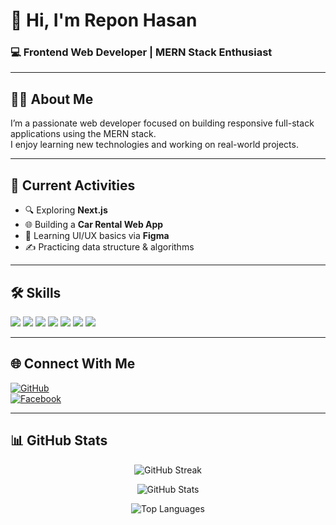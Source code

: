 # 👋 Hi, I'm Repon Hasan  
### 💻 Frontend Web Developer | MERN Stack Enthusiast

---

## 👨‍💻 About Me

I’m a passionate web developer focused on building responsive full-stack applications using the MERN stack.  
I enjoy learning new technologies and working on real-world projects.

---

## 🚀 Current Activities
- 🔍 Exploring **Next.js**
- 🌐 Building a **Car Rental Web App**
- 🧩 Learning UI/UX basics via **Figma**
- ✍ Practicing data structure & algorithms

---

## 🛠 Skills

<p>
  <img src="https://img.shields.io/badge/HTML5-E34F26?logo=html5&logoColor=white" />
  <img src="https://img.shields.io/badge/CSS3-1572B6?logo=css3&logoColor=white" />
  <img src="https://img.shields.io/badge/JavaScript-F7DF1E?logo=javascript&logoColor=black" />
  <img src="https://img.shields.io/badge/React-61DAFB?logo=react&logoColor=black" />
  <img src="https://img.shields.io/badge/Node.js-339933?logo=nodedotjs&logoColor=white" />
  <img src="https://img.shields.io/badge/Express-000000?logo=express&logoColor=white" />
  <img src="https://img.shields.io/badge/MongoDB-47A248?logo=mongodb&logoColor=white" />
</p>

---

## 🌐 Connect With Me


[![GitHub](https://img.shields.io/badge/GitHub-181717?logo=github&logoColor=white)](https://github.com/Repon-Hasan)  
[![Facebook](https://img.shields.io/badge/Facebook-1877F2?logo=facebook&logoColor=white)](https://www.facebook.com/sheitomi.kothay/)

---

## 📊 GitHub Stats

<p align="center">
  <img src="https://streak-stats.demolab.com?user=reponhasan&theme=react" alt="GitHub Streak" />
</p>

<p align="center">
  <img src="https://github-readme-stats.vercel.app/api?username=reponhasan&show_icons=true&theme=radical" alt="GitHub Stats" />
</p>

<p align="center">
  <img src="https://github-readme-stats.vercel.app/api/top-langs/?username=reponhasan&layout=compact&theme=tokyonight" alt="Top Languages" />
</p>


